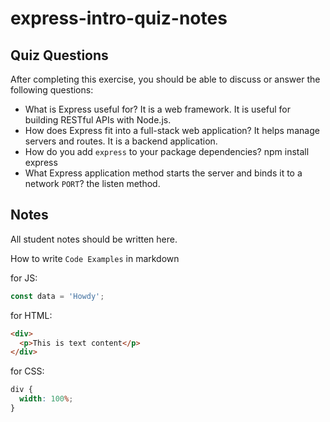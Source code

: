 # express-intro-quiz-notes

## Quiz Questions

After completing this exercise, you should be able to discuss or answer the following questions:

- What is Express useful for?
  It is a web framework. It is useful for building RESTful APIs with Node.js.
- How does Express fit into a full-stack web application?
  It helps manage servers and routes. It is a backend application.
- How do you add `express` to your package dependencies?
  npm install express
- What Express application method starts the server and binds it to a network `PORT`?
  the listen method.

## Notes

All student notes should be written here.

How to write `Code Examples` in markdown

for JS:

```javascript
const data = 'Howdy';
```

for HTML:

```html
<div>
  <p>This is text content</p>
</div>
```

for CSS:

```css
div {
  width: 100%;
}
```
